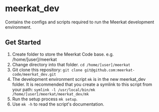 # meerkat_dev
Contains the configs and scripts required to run the Meerkat development environment.

Get Started
-----------
1. Create folder to store the Meerkat Code base. e.g. /home/[user]/meerkat
2. Change directory into that folder. `cd /home/[user]/meerkat`
3. Git clone this repository:
   `git clone git@github.com:meerkat-code/meerkat_dev.git`
4. The development environment script `mk` is in the new meerkat_dev folder.
   It is recommended that you create a symlink to this script from your path:
   `symlink -l /usr/local/bin/mk /home/[user]/meerkat/meerkat_dev/mk`
5. Run the setup process `mk setup`.
6. Use `mk -h` to read the script's documentation.
